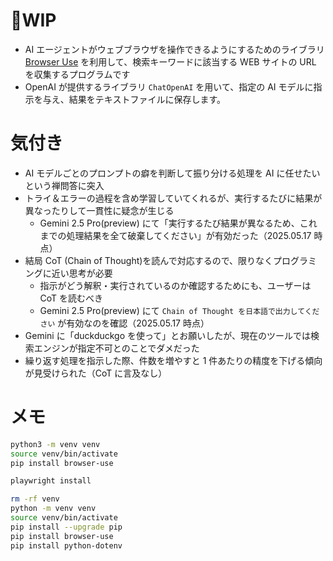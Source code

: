 # 🚧WIP

- AI エージェントがウェブブラウザを操作できるようにするためのライブラリ [Browser Use](https://github.com/browser-use/browser-use) を利用して、検索キーワードに該当する WEB サイトの URL を収集するプログラムです
- OpenAI が提供するライブラリ `ChatOpenAI` を用いて、指定の AI モデルに指示を与え、結果をテキストファイルに保存します。

# 気付き

- AI モデルごとのプロンプトの癖を判断して振り分ける処理を AI に任せたいという禅問答に突入
- トライ＆エラーの過程を含め学習していてくれるが、実行するたびに結果が異なったりして一貫性に疑念が生じる
  - Gemini 2.5 Pro(preview) にて「実行するたび結果が異なるため、これまでの処理結果を全て破棄してください」が有効だった（2025.05.17 時点）
- 結局 CoT (Chain of Thought)を読んで対応するので、限りなくプログラミングに近い思考が必要
  - 指示がどう解釈・実行されているのか確認するためにも、ユーザーは CoT を読むべき 
  - Gemini 2.5 Pro(preview) にて `Chain of Thought を日本語で出力してください` が有効なのを確認（2025.05.17 時点）
- Gemini に「duckduckgo を使って」とお願いしたが、現在のツールでは検索エンジンが指定不可とのことでダメだった
- 繰り返す処理を指示した際、件数を増やすと 1 件あたりの精度を下げる傾向が見受けられた（CoT に言及なし）

# メモ

```sh
python3 -m venv venv
source venv/bin/activate
pip install browser-use

playwright install

rm -rf venv
python -m venv venv
source venv/bin/activate
pip install --upgrade pip
pip install browser-use
pip install python-dotenv
```
